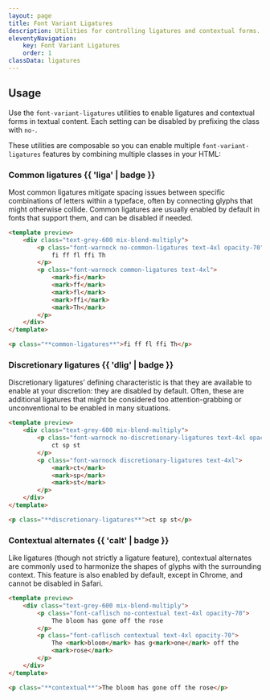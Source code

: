 ```yaml
---
layout: page
title: Font Variant Ligatures
description: Utilities for controlling ligatures and contextual forms.
eleventyNavigation:
    key: Font Variant Ligatures
    order: 1
classData: ligatures
---
```


## Usage

Use the `font-variant-ligatures` utilities to enable ligatures and contextual forms in textual content. Each setting can be disabled by prefixing the class with `no-`.

These utilities are composable so you can enable multiple `font-variant-ligatures` features by combining multiple classes in your HTML:

### Common ligatures {{ 'liga' | badge }}

Most common ligatures mitigate spacing issues between specific combinations of letters within a typeface, often by connecting glyphs that might otherwise collide. Common ligatures are usually enabled by default in fonts that support them, and can be disabled if needed.

```html orange
<template preview>
    <div class="text-grey-600 mix-blend-multiply">
        <p class="font-warnock no-common-ligatures text-4xl opacity-70">
            fi ff fl ffi Th
        </p>
        <p class="font-warnock common-ligatures text-4xl">
            <mark>fi</mark>
            <mark>ff</mark>
            <mark>fl</mark>
            <mark>ffi</mark>
            <mark>Th</mark>
        </p>
    </div>
</template>

<p class="**common-ligatures**">fi ff fl ffi Th</p>
```

### Discretionary ligatures {{ 'dlig' | badge }}

Discretionary ligatures’ defining characteristic is that they are available to enable at your discretion: they are disabled by default. Often, these are additional ligatures that might be considered too attention-grabbing or unconventional to be enabled in many situations.

```html rose
<template preview>
    <div class="text-grey-600 mix-blend-multiply">
        <p class="font-warnock no-discretionary-ligatures text-4xl opacity-70">
            ct sp st
        </p>
        <p class="font-warnock discretionary-ligatures text-4xl">
            <mark>ct</mark>
            <mark>sp</mark>
            <mark>st</mark>
        </p>
    </div>
</template>

<p class="**discretionary-ligatures**">ct sp st</p>
```

### Contextual alternates {{ 'calt' | badge }}

Like ligatures (though not strictly a ligature feature), contextual alternates are commonly used to harmonize the shapes of glyphs with the surrounding context. This feature is also enabled by default, except in Chrome, and cannot be disabled in Safari.

```html indigo
<template preview>
    <div class="text-grey-600 mix-blend-multiply">
        <p class="font-caflisch no-contextual text-4xl opacity-70">
            The bloom has gone off the rose
        </p>
        <p class="font-caflisch contextual text-4xl opacity-70">
            The <mark>bloom</mark> has g<mark>one</mark> off the
            <mark>rose</mark>
        </p>
    </div>
</template>

<p class="**contextual**">The bloom has gone off the rose</p>
```
